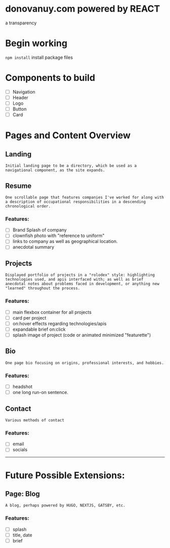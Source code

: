 # donovanuy.com powered by REACT

a transparency

# Begin working

`npm install`
install package files

# Components to build

- [ ] Navigation
- [ ] Header
- [ ] Logo
- [ ] Button
- [ ] Card

# Pages and Content Overview

## Landing

    Initial landing page to be a directory, which be used as a navigational component, as the site expands.

## Resume

    One scrollable page that features companies I've worked for along with a description of occupational responsibilities in a descending chronological order.

### Features:

- [ ] Brand Splash of company
- [ ] clownfish photo with "reference to uniform"
- [ ] links to company as well as geographical location.
- [ ] anecdotal summary

## Projects

    Displayed portfolio of projects in a "rolodex" style: highlighting technologies used, and apis interfaced with; as well as brief anecdotal notes about problems faced in development, or anything new "learned" throughout the process.

### Features:

- [ ] main flexbox container for all projects
- [ ] card per project
- [ ] on:hover effects regarding technologies/apis
- [ ] expandable brief on:click
- [ ] splash image of project (code or animated minimized "featurette")

## Bio

    One page bio focusing on origins, professional interests, and hobbies.

### Features:

- [ ] headshot
- [ ] one long run-on sentence.

## Contact

    Various methods of contact

### Features:

- [ ] email
- [ ] socials

---

# Future Possible Extensions:

## Page: Blog

    A blog, perhaps powered by HUGO, NEXTJS, GATSBY, etc.

### Features:

- [ ] splash
- [ ] title, date
- [ ] brief
